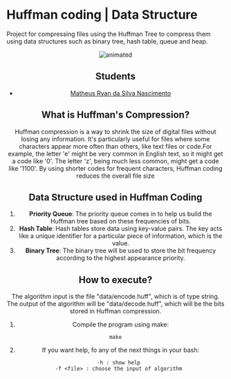 # Huffman coding | Data Structure
Project for compressing files using the Huffman Tree to compress them using data structures such as binary tree, hash table, queue and heap.
<p align="center">
  <img src="https://user-images.githubusercontent.com/91018438/204195385-acc6fcd4-05a7-4f25-87d1-cb7d5cc5c852.png" alt="animated" />
</p>

<center>

## Students
  - [Matheus Ryan da Silva Nascimento](https://github.com/TETEURYAN)
  
## What is Huffman's Compression?

Huffman compression is a way to shrink the size of digital files without losing any information. It's particularly useful for files where some characters appear more often than others, like text files or code.For example, the letter 'e' might be very common in English text, so it might get a code like '0'. The letter 'z', being much less common, might get a code like '1100'. By using shorter codes for frequent characters, Huffman coding reduces the overall file size

## Data Structure used in Huffman Coding

1. **Priority Queue**: The priority queue comes in to help us build the Huffman tree based on these frequencies of bits.
2. **Hash Table**: Hash tables store data using key-value pairs. The key acts like a unique identifier for a particular piece of information, which is the value.
3. **Binary Tree**: The binary tree will be used to store the bit frequency according to the highest appearance priority.

## How to execute?

The algorithm input is the file "data/encode.huff", which is of type string. The output of the algorithm will be "data/decode.huff", which will be the bits stored in Huffman compression.

1. Compile the program using make:

  ```make```
  
2. If you want help, fo any of the next things in your bash:

```
  -h : show help
  -f <file> : choose the input of algorithm
```
  
